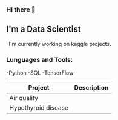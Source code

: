 ### Hi there 👋

## I'm a Data Scientist 
-I'm currently working on kaggle projects.

### Lunguages and Tools:
-Python
-SQL
-TensorFlow

| Project | Description |
| --- | --- |
| Air quality |  |
| Hypothyroid disease|  |
